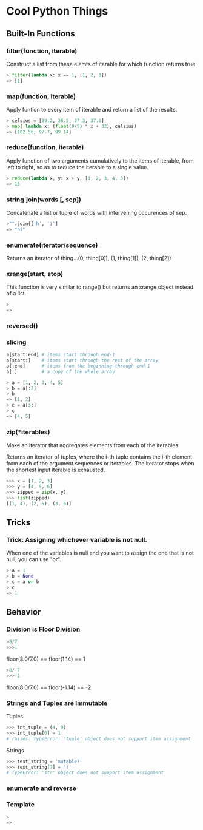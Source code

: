# Cool Python Things

## Built-In Functions

### filter(function, iterable)
  Construct a list from these elemts of iterable for which function returns true.

  ```python
  > filter(lambda x: x == 1, [1, 2, 3])
  => [1]
  ```

### map(function, iterable)
  Apply funtion to every item of iterable and return a list of the results.

  ```python
  > celsius = [39.2, 36.5, 37.3, 37.8]
  > map( lambda x: (float(9/5) * x + 32), celsius)
  => [102.56, 97.7, 99.14]
  ```

### reduce(function, iterable)
  Apply function of two arguments cumulatively to the items of iterable, from left to right, so as to reduce the iterable to a single value.

  ```python
  > reduce(lambda x, y: x + y, [1, 2, 3, 4, 5])
  => 15
  ```

### string.join(words [, sep])
  Concatenate a list or tuple of words with intervening occurences of sep.

  ```python
  >"".join(['h', 'i']
  => "hi"
  ```
  
### enumerate(iterator/sequence)
  Returns an iterator of thing...(0, thing[0]), (1, thing[1]), (2, thing[2])

### xrange(start, stop)
  This function is very similar to range() but returns an xrange object instead of a list.

  ```python
  >
  =>
  ```
### reversed()

### slicing

```python
a[start:end] # items start through end-1
a[start:]    # items start through the rest of the array
a[:end]      # items from the beginning through end-1
a[:]         # a copy of the whole array
```
```python
> a = [1, 2, 3, 4, 5]
> b = a[:2]
> b
=> [1, 2]
> c = a[3:]
> c
=> [4, 5]
```

### zip(*iterables)
Make an iterator that aggregates elements from each of the iterables.

Returns an iterator of tuples, where the i-th tuple contains the i-th element from each of the argument sequences or iterables. The iterator stops when the shortest input iterable is exhausted. 

```python
>>> x = [1, 2, 3]
>>> y = [4, 5, 6]
>>> zipped = zip(x, y)
>>> list(zipped)
[(1, 4), (2, 5), (3, 6)]
```

## Tricks

### Trick: Assigning whichever variable is not null.
  When one of the variables is null and you want to assign the one that is not null, you can use "or".
  ```python
  > a = 1
  > b = None
  > c = a or b
  > c
  => 1
  ```

## Behavior

### Division is Floor Division

```python
>8/7
>>>1

```
floor(8.0/7.0) == floor(1.14) == 1

```python
>8/-7
>>>-2
```
floor(8.0/7.0) == floor(-1.14) == -2

### Strings and Tuples are Immutable

Tuples
```python
>>> int_tuple = (4, 9)
>>> int_tuple[0] = 1
# raises: TypeError: 'tuple' object does not support item assignment
```

Strings
```python
>>> test_string = 'mutable?'
>>> test_string[7] = '!'
# TypeError: 'str' object does not support item assignment
```

### enumerate and reverse


### Template

  ```python
  >
  =>
  ```
